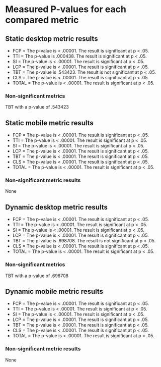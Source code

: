 # Measured P-values for each compared metric

## Static desktop metric results

- FCP = The p-value is < .00001. The result is significant at p < .05.
- TTI = The p-value is .000438. The result is significant at p < .05.
- SI = The p-value is < .00001. The result is significant at p < .05.
- LCP = The p-value is < .00001. The result is significant at p < .05.
- TBT = The p-value is .543423. The result is not significant at p < .05.
- CLS = The p-value is < .00001. The result is significant at p < .05.
- TOTAL = The p-value is < .00001. The result is significant at p < .05.

### Non-significant metrics

TBT with a p-value of .543423

## Static mobile metric results

- FCP = The p-value is < .00001. The result is significant at p < .05.
- TTI = The p-value is < .00001. The result is significant at p < .05.
- SI = The p-value is < .00001. The result is significant at p < .05.
- LCP = The p-value is < .00001. The result is significant at p < .05.
- TBT = The p-value is < .00001. The result is significant at p < .05.
- CLS = The p-value is < .00001. The result is significant at p < .05.
- TOTAL = The p-value is < .00001. The result is significant at p < .05.

### Non-significant metric results

None

## Dynamic desktop metric results

- FCP = The p-value is < .00001. The result is significant at p < .05.
- TTI = The p-value is < .00001. The result is significant at p < .05.
- SI = The p-value is < .00001. The result is significant at p < .05.
- LCP = The p-value is < .00001. The result is significant at p < .05.
- TBT = The p-value is .698708. The result is not significant at p < .05.
- CLS = The p-value is < .00001. The result is significant at p < .05.
- TOTAL = The p-value is < .00001. The result is significant at p < .05.

### Non-significant metrics

TBT with a p-value of .698708

## Dynamic mobile metric results

- FCP = The p-value is < .00001. The result is significant at p < .05.
- TTI = The p-value is < .00001. The result is significant at p < .05.
- SI = The p-value is < .00001. The result is significant at p < .05.
- LCP = The p-value is < .00001. The result is significant at p < .05.
- TBT = The p-value is < .00001. The result is significant at p < .05.
- CLS = The p-value is < .00001. The result is significant at p < .05.
- TOTAL = The p-value is < .00001. The result is significant at p < .05.

### Non-significant metric results

None
